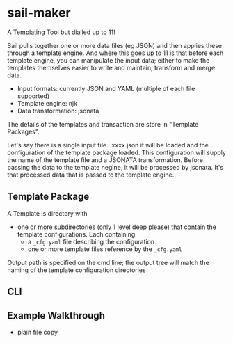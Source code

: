 # sail-maker

A Templating Tool but dialled up to 11!

Sail pulls together one or more data files (eg JSON) and then applies these through a template engine. And where this goes up to 11 is that before each template engine, you can manipulate the input data; either to make the templates themselves easier to write and maintain, transform and merge data. 

- Input formats: currently JSON and YAML (multiple of each file supported)
- Template engine: njk
- Data transformation: jsonata

The details of the templates and transaction are store in "Template Packages".

Let's say there is a single input file...xxxx.json it will be loaded and the configuration of the template package loaded. 
This configuration will supply the name of the template file and a JSONATA transformation.  Before passing the data to the template negine, it will be processed by jsonata. It's that processed data that is passed to the template engine.

## Template Package

A Template is directory with

- one or more subdirectories (only 1 level deep please) that contain the template configurations. Each containing
    - a `_cfg.yaml` file describing the configuration
    - one or more template files reference by the `_cfg.yaml`

Output path is specified on the cmd line; the output tree will match the naming of the template configuration directories

## CLI


## Example Walkthrough





- plain file copy

